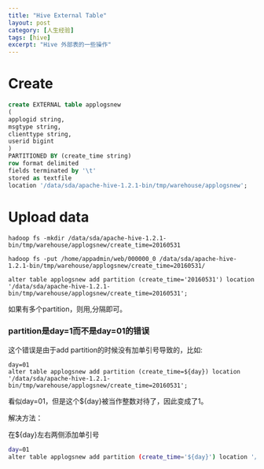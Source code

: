```yaml
---
title: "Hive External Table"
layout: post
category: [人生经验]
tags: [hive]
excerpt: "Hive 外部表的一些操作"
---
```


# Create

```sql
create EXTERNAL table applogsnew
(
applogid string,
msgtype string,
clienttype string,
userid bigint
)
PARTITIONED BY (create_time string) 
row format delimited
fields terminated by '\t'
stored as textfile
location '/data/sda/apache-hive-1.2.1-bin/tmp/warehouse/applogsnew';
```

# Upload data

```shell
hadoop fs -mkdir /data/sda/apache-hive-1.2.1-bin/tmp/warehouse/applogsnew/create_time=20160531

hadoop fs -put /home/appadmin/web/000000_0 /data/sda/apache-hive-1.2.1-bin/tmp/warehouse/applogsnew/create_time=20160531/

alter table applogsnew add partition (create_time='20160531') location '/data/sda/apache-hive-1.2.1-bin/tmp/warehouse/applogsnew/create_time=20160531';
```

如果有多个partition，则用,分隔即可。

### partition是day=1而不是day=01的错误

这个错误是由于add partition的时候没有加单引号导致的，比如:

```shell
day=01
alter table applogsnew add partition (create_time=${day}) location '/data/sda/apache-hive-1.2.1-bin/tmp/warehouse/applogsnew/create_time=20160531';
```

看似day=01，但是这个${day}被当作整数对待了，因此变成了1。

解决方法：

在${day}左右两侧添加单引号

```sh
day=01
alter table applogsnew add partition (create_time='${day}') location '/data/sda/apache-hive-1.2.1-bin/tmp/warehouse/applogsnew/create_time=20160531';
```



